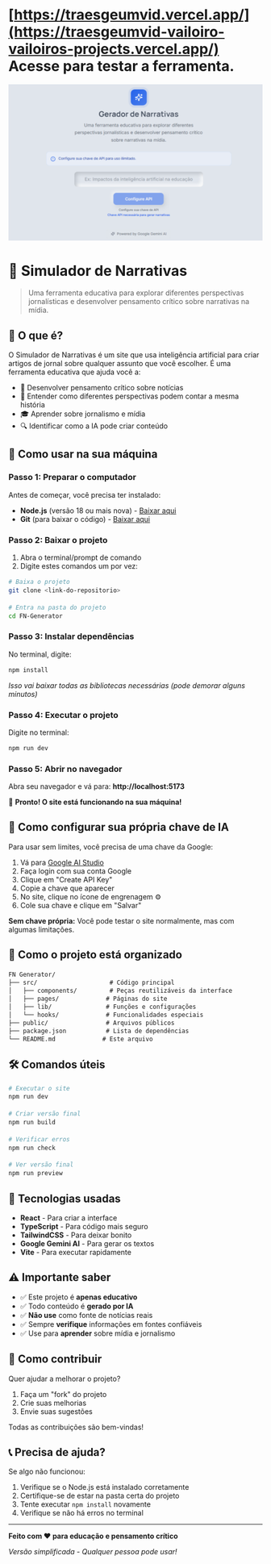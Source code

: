 # [https://traesgeumvid.vercel.app/](https://traesgeumvid-vailoiro-vailoiros-projects.vercel.app/) Acesse para testar a ferramenta.

![Captura de Tela do Educational Narrative Generator](https://github.com/Vailoiro/Educational-Narrative-Generator/blob/main/Captura%20de%20tela%202025-08-08%20165448.png?raw=true)


# 📰 Simulador de Narrativas

> Uma ferramenta educativa para explorar diferentes perspectivas jornalísticas e desenvolver pensamento crítico sobre narrativas na mídia.

## 🎯 O que é?

O Simulador de Narrativas é um site que usa inteligência artificial para criar artigos de jornal sobre qualquer assunto que você escolher. É uma ferramenta educativa que ajuda você a:

- 🧠 Desenvolver pensamento crítico sobre notícias
- 📖 Entender como diferentes perspectivas podem contar a mesma história
- 🎓 Aprender sobre jornalismo e mídia
- 🔍 Identificar como a IA pode criar conteúdo

## 🚀 Como usar na sua máquina

### Passo 1: Preparar o computador

Antes de começar, você precisa ter instalado:
- **Node.js** (versão 18 ou mais nova) - [Baixar aqui](https://nodejs.org/)
- **Git** (para baixar o código) - [Baixar aqui](https://git-scm.com/)

### Passo 2: Baixar o projeto

1. Abra o terminal/prompt de comando
2. Digite estes comandos um por vez:

```bash
# Baixa o projeto
git clone <link-do-repositorio>

# Entra na pasta do projeto
cd FN-Generator
```

### Passo 3: Instalar dependências

No terminal, digite:

```bash
npm install
```

*Isso vai baixar todas as bibliotecas necessárias (pode demorar alguns minutos)*

### Passo 4: Executar o projeto

Digite no terminal:

```bash
npm run dev
```

### Passo 5: Abrir no navegador

Abra seu navegador e vá para: **http://localhost:5173**

🎉 **Pronto! O site está funcionando na sua máquina!**

## 🔑 Como configurar sua própria chave de IA

Para usar sem limites, você precisa de uma chave da Google:

1. Vá para [Google AI Studio](https://makersuite.google.com/app/apikey)
2. Faça login com sua conta Google
3. Clique em "Create API Key"
4. Copie a chave que aparecer
5. No site, clique no ícone de engrenagem ⚙️
6. Cole sua chave e clique em "Salvar"

**Sem chave própria:** Você pode testar o site normalmente, mas com algumas limitações.

## 📁 Como o projeto está organizado

```
FN Generator/
├── src/                    # Código principal
│   ├── components/         # Peças reutilizáveis da interface
│   ├── pages/             # Páginas do site
│   ├── lib/               # Funções e configurações
│   └── hooks/             # Funcionalidades especiais
├── public/                # Arquivos públicos
├── package.json           # Lista de dependências
└── README.md             # Este arquivo
```

## 🛠️ Comandos úteis

```bash
# Executar o site
npm run dev

# Criar versão final
npm run build

# Verificar erros
npm run check

# Ver versão final
npm run preview
```

## 🎨 Tecnologias usadas

- **React** - Para criar a interface
- **TypeScript** - Para código mais seguro
- **TailwindCSS** - Para deixar bonito
- **Google Gemini AI** - Para gerar os textos
- **Vite** - Para executar rapidamente

## ⚠️ Importante saber

- ✅ Este projeto é **apenas educativo**
- ✅ Todo conteúdo é **gerado por IA**
- ✅ **Não use** como fonte de notícias reais
- ✅ Sempre **verifique** informações em fontes confiáveis
- ✅ Use para **aprender** sobre mídia e jornalismo

## 🤝 Como contribuir

Quer ajudar a melhorar o projeto?

1. Faça um "fork" do projeto
2. Crie suas melhorias
3. Envie suas sugestões

Todas as contribuições são bem-vindas!

## 📞 Precisa de ajuda?

Se algo não funcionou:

1. Verifique se o Node.js está instalado corretamente
2. Certifique-se de estar na pasta certa do projeto
3. Tente executar `npm install` novamente
4. Verifique se não há erros no terminal

---

**Feito com ❤️ para educação e pensamento crítico**

*Versão simplificada - Qualquer pessoa pode usar!*
